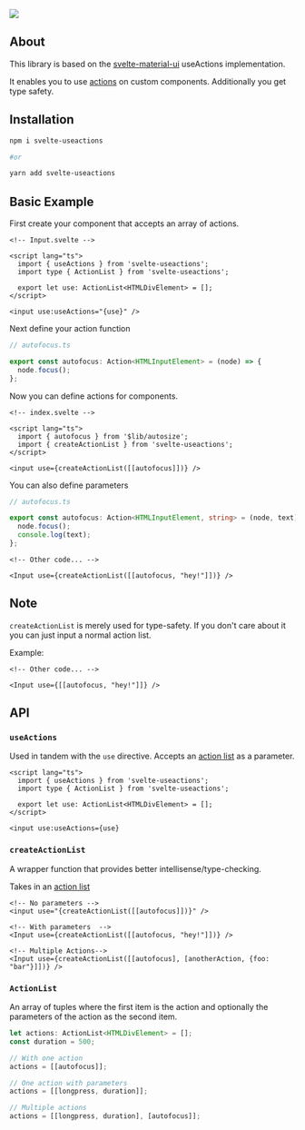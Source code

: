 ![](https://badgen.net/bundlephobia/minzip/svelte-useactions)

## About

This library is based on the [svelte-material-ui](https://github.com/hperrin/svelte-material-ui)
useActions implementation.

It enables you to use [actions](https://svelte.dev/docs#use_action) on custom components. Additionally you get type safety.

## Installation

```bash
npm i svelte-useactions

#or

yarn add svelte-useactions
```

## Basic Example

First create your component that accepts an array of actions.

```svelte
<!-- Input.svelte -->

<script lang="ts">
  import { useActions } from 'svelte-useactions';
  import type { ActionList } from 'svelte-useactions';

  export let use: ActionList<HTMLDivElement> = [];
</script>

<input use:useActions="{use}" />
```

Next define your action function

```ts
// autofocus.ts

export const autofocus: Action<HTMLInputElement> = (node) => {
  node.focus();
};
```

Now you can define actions for components.

```svelte
<!-- index.svelte -->

<script lang="ts">
  import { autofocus } from '$lib/autosize';
  import { createActionList } from 'svelte-useactions';
</script>

<input use={createActionList([[autofocus]])} />
```

You can also define parameters

```ts
// autofocus.ts

export const autofocus: Action<HTMLInputElement, string> = (node, text) => {
  node.focus();
  console.log(text);
};
```

```svelte
<!-- Other code... -->

<Input use={createActionList([[autofocus, "hey!"]])} />
```

## Note

`createActionList` is merely used for type-safety. If you don't care
about it you can just input a normal action list.

Example:

```svelte
<!-- Other code... -->

<Input use={[[autofocus, "hey!"]]} />
```

## API

### `useActions`

Used in tandem with the `use` directive. Accepts an [action list](#actionlist) as a parameter.

```svelte
<script lang="ts">
  import { useActions } from 'svelte-useactions';
  import type { ActionList } from 'svelte-useactions';

  export let use: ActionList<HTMLDivElement> = [];
</script>

<input use:useActions={use}
```

### `createActionList`

A wrapper function that provides better intellisense/type-checking.

Takes in an [action list](#actionlist)

```svelte
<!-- No parameters -->
<input use="{createActionList([[autofocus]])}" />

<!-- With parameters  -->
<Input use={createActionList([[autofocus, "hey!"]])} />

<!-- Multiple Actions-->
<Input use={createActionList([[autofocus], [anotherAction, {foo: "bar"}]])} />
```

### `ActionList`

An array of tuples where the first item is the action and optionally the
parameters of the action as the second item.

```ts
let actions: ActionList<HTMLDivElement> = [];
const duration = 500;

// With one action
actions = [[autofocus]];

// One action with parameters
actions = [[longpress, duration]];

// Multiple actions
actions = [[longpress, duration], [autofocus]];
```
